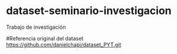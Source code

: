 # dataset-seminario-investigacion
Trabajo de investigación

#Referencia original del dataset
https://github.com/danielchapi/dataset_PYT.git

